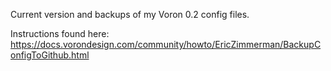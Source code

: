 Current version and backups of my Voron 0.2 config files.

Instructions found here: https://docs.vorondesign.com/community/howto/EricZimmerman/BackupConfigToGithub.html
